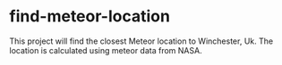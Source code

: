 # find-meteor-location

This project will find the closest Meteor location to Winchester, Uk. The location is calculated using meteor data from NASA. 
